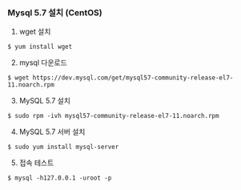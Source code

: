 ### Mysql 5.7 설치 (CentOS)
1. wget 설치
```
$ yum install wget
```

2. mysql 다운로드
```
$ wget https://dev.mysql.com/get/mysql57-community-release-el7-11.noarch.rpm 
```

3. MySQL 5.7 설치
```
$ sudo rpm -ivh mysql57-community-release-el7-11.noarch.rpm
```

4. MySQL 5.7 서버 설치
```
$ sudo yum install mysql-server
```

5. 접속 테스트
```
$ mysql -h127.0.0.1 -uroot -p 
```
